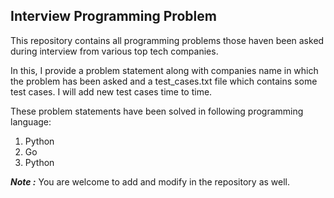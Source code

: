 ## Interview Programming Problem

This repository contains all programming problems those haven been asked during interview from various top tech companies.

In this, I provide a problem statement along with companies name in which the problem has been asked and a test_cases.txt file which contains some test cases. I will add new test cases time to time.

These problem statements have been solved in following programming language:
1. Python
2. Go
3. Python

**_Note :_** You are welcome to add and modify in the repository as well.

